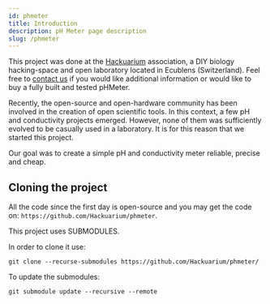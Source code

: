 ```yaml
---
id: phmeter
title: Introduction
description: pH Meter page description
slug: /phmeter
---
```


This project was done at the [Hackuarium](http://www.hackuarium.ch/en/) association, a DIY biology hacking-space and open laboratory located in Ecublens (Switzerland). Feel free to [contact us](https://form.jotformeu.com/71600609780354) if you would like additional information or would like to buy a fully built and tested pHMeter.

Recently, the open-source and open-hardware community has been involved in the creation of open scientific tools. In this context, a few pH and conductivity  projects emerged. However, none of them was sufficiently evolved to be casually used in a laboratory. It is for this reason that we started this project.

Our goal was to create a simple pH and conductivity meter reliable, precise and cheap.

## Cloning the project

All the code since the first day is open-source and you may get the code on: `https://github.com/Hackuarium/phmeter`.

This project uses SUBMODULES.

In order to clone it use:

`git clone --recurse-submodules https://github.com/Hackuarium/phmeter/`

To update the submodules:

`git submodule update --recursive --remote`
